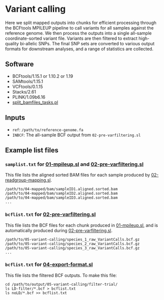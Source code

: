# Variant calling

Here we split mapped outputs into chunks for efficient processing through the BCFtools MPILEUP pipeline to call variants for all samples against the reference genome. We then process the outputs into a single all-sample coordinate-sorted variant file. Variants are then filtered to extract high-quality bi-allelic SNPs. The final SNP sets are converted to various output formats for downstream analyses, and a range of statistics are collected.

## Software

* BCFtools/1.15.1 or 1.10.2 or 1.19
* SAMtools/1.15.1
* VCFtools/0.1.15
* Stacks/2.61
* PLINK/1.09b6.16
* [split_bamfiles_tasks.pl](https://github.com/Lanilen/SubSampler_SNPcaller/split_bamfiles_tasks.pl)

## Inputs

* `ref`: `/path/to/reference-genome.fa`
* `INBCF`: The all-sample BCF output from `02-pre-varfiltering.sl`

## Example list files

### `samplist.txt` for [01-mpileup.sl](01-mpileup.sl) and [02-pre-varfiltering.sl](02-pre-varfiltering.sl)

This file lists the aligned sorted BAM files for each sample produced by [02-readgroup-mapping.sl](../02-mapping/02-readgroup-mapping.sl).

```
/path/to/04-mapped/bam/sampleID1.aligned.sorted.bam
/path/to/04-mapped/bam/sampleID2.aligned.sorted.bam
/path/to/04-mapped/bam/sampleID3.aligned.sorted.bam
...
```

### `bcflist.txt` for [02-pre-varfiltering.sl](02-pre-varfiltering.sl)

This file lists the BCF files for each chunk produced in [01-mpileup.sl](01-mpileup.sl), and is automatically produced during [02-pre-varfiltering.sl](02-pre-varfiltering.sl).  

```
/path/to/05-variant-calling/species_1_raw_VariantCalls.bcf.gz
/path/to/05-variant-calling/species_2_raw_VariantCalls.bcf.gz
/path/to/05-variant-calling/species_3_raw_VariantCalls.bcf.gz
...
```

### `bcflist.txt` for [04-export-format.sl](04-export-format.sl)

This file lists the filtered BCF outputs. To make this file:

```
cd /path/to/output/05-variant-calling/filter-trial/
ls LD-filter/*.bcf > bcflist.txt
ls noLD/*.bcf >> bcflist.txt
```
